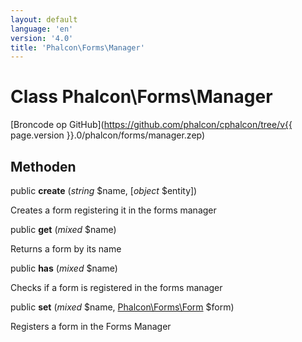 ```yaml
---
layout: default
language: 'en'
version: '4.0'
title: 'Phalcon\Forms\Manager'
---
```


# Class **Phalcon\Forms\Manager**

[Broncode op GitHub](https://github.com/phalcon/cphalcon/tree/v{{ page.version }}.0/phalcon/forms/manager.zep)

## Methoden

public **create** (*string* $name, [*object* $entity])

Creates a form registering it in the forms manager

public **get** (*mixed* $name)

Returns a form by its name

public **has** (*mixed* $name)

Checks if a form is registered in the forms manager

public **set** (*mixed* $name, [Phalcon\Forms\Form](Phalcon_Forms_Form) $form)

Registers a form in the Forms Manager